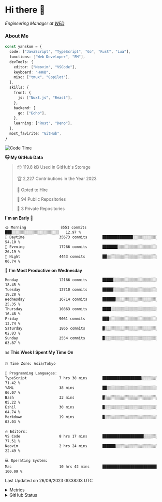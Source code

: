 # Hi there&nbsp;:wave:

<!-- ![Alt text](https://spotify-recently-played-readme.vercel.app/api?user=31kynbuubkiu3r4qh4hjuaglhfay) -->

_Engineering Manager at [WED](https://github.com/wedinc)_

### About Me

```ts
const yanskun = {
  code: ["JavaScript", "TypeScript", "Go", "Rust", "Lua"],
  functions: ["Web Developer", "EM"],
  devTools: {
    editor: ["Neovim", "VSCode"],
    keyboard: "HHKB",
    misc: ["tmux", "Copilot"],
  },
  skills: {
    front: {
      js: ["Nuxt.js", "React"],
    },
    backend: {
      go: ["Echo"],
    },
    learning: ["Rust", "Deno"],
  },
  most_favirite: "GitHub",
}
```

<!--START_SECTION:waka-->
![Code Time](http://img.shields.io/badge/Code%20Time-488%20hrs%2022%20mins-blue)

**🐱 My GitHub Data** 

> 📦 119.8 kB Used in GitHub's Storage 
 > 
> 🏆 2,227 Contributions in the Year 2023
 > 
> 💼 Opted to Hire
 > 
> 📜 94 Public Repositories 
 > 
> 🔑 3 Private Repositories 
 > 
**I'm an Early 🐤** 

```text
🌞 Morning                8551 commits        ███░░░░░░░░░░░░░░░░░░░░░░   12.97 % 
🌆 Daytime                35673 commits       ██████████████░░░░░░░░░░░   54.10 % 
🌃 Evening                17266 commits       ███████░░░░░░░░░░░░░░░░░░   26.19 % 
🌙 Night                  4443 commits        ██░░░░░░░░░░░░░░░░░░░░░░░   06.74 % 
```
📅 **I'm Most Productive on Wednesday** 

```text
Monday                   12166 commits       █████░░░░░░░░░░░░░░░░░░░░   18.45 % 
Tuesday                  12710 commits       █████░░░░░░░░░░░░░░░░░░░░   19.28 % 
Wednesday                16714 commits       ██████░░░░░░░░░░░░░░░░░░░   25.35 % 
Thursday                 10863 commits       ████░░░░░░░░░░░░░░░░░░░░░   16.48 % 
Friday                   9061 commits        ███░░░░░░░░░░░░░░░░░░░░░░   13.74 % 
Saturday                 1865 commits        █░░░░░░░░░░░░░░░░░░░░░░░░   02.83 % 
Sunday                   2554 commits        █░░░░░░░░░░░░░░░░░░░░░░░░   03.87 % 
```


📊 **This Week I Spent My Time On** 

```text
🕑︎ Time Zone: Asia/Tokyo

💬 Programming Languages: 
TypeScript               7 hrs 38 mins       ██████████████████░░░░░░░   71.42 % 
YAML                     38 mins             ██░░░░░░░░░░░░░░░░░░░░░░░   06.07 % 
Bash                     33 mins             █░░░░░░░░░░░░░░░░░░░░░░░░   05.22 % 
Ezhil                    30 mins             █░░░░░░░░░░░░░░░░░░░░░░░░   04.74 % 
Markdown                 19 mins             █░░░░░░░░░░░░░░░░░░░░░░░░   03.03 % 

🔥 Editors: 
VS Code                  8 hrs 17 mins       ███████████████████░░░░░░   77.51 % 
Neovim                   2 hrs 24 mins       ██████░░░░░░░░░░░░░░░░░░░   22.49 % 

💻 Operating System: 
Mac                      10 hrs 42 mins      █████████████████████████   100.00 % 
```


 Last Updated on 26/09/2023 00:38:03 UTC
<!--END_SECTION:waka-->

<details>
  <summary>Metrics</summary>
  <img src="https://github.com/yanskun/yanskun/blob/main/github-metrics.svg" alt="Metrics">
</details>

<details>
  <summary>GitHub Status</summary>
  <picture>
    <source media="(prefers-color-scheme: dark)" srcset="https://raw.githubusercontent.com/yanskun/yanskun/master/profile-summary-card-output/nord_dark/0-profile-details.svg">
   <img src="https://raw.githubusercontent.com/yanskun/yanskun/master/profile-summary-card-output/default/0-profile-details.svg">
  </picture>
  <br>
  <picture>
    <source media="(prefers-color-scheme: dark)" srcset="https://raw.githubusercontent.com/yanskun/yanskun/master/profile-summary-card-output/nord_dark/1-repos-per-language.svg">
   <img src="https://raw.githubusercontent.com/yanskun/yanskun/master/profile-summary-card-output/default/1-repos-per-language.svg">
  </picture>
  <picture>
    <source media="(prefers-color-scheme: dark)" srcset="https://raw.githubusercontent.com/yanskun/yanskun/master/profile-summary-card-output/nord_dark/2-most-commit-language.svg">
   <img src="https://raw.githubusercontent.com/yanskun/yanskun/master/profile-summary-card-output/default/2-most-commit-language.svg">
  </picture>
  <br>
  <picture>
    <source media="(prefers-color-scheme: dark)" srcset="https://raw.githubusercontent.com/yanskun/yanskun/master/profile-summary-card-output/nord_dark/3-stats.svg">
   <img src="https://raw.githubusercontent.com/yanskun/yanskun/master/profile-summary-card-output/default/3-stats.svg">
  </picture>
  <picture>
    <source media="(prefers-color-scheme: dark)" srcset="https://raw.githubusercontent.com/yanskun/yanskun/master/profile-summary-card-output/nord_dark/4-productive-time.svg">
   <img src="https://raw.githubusercontent.com/yanskun/yanskun/master/profile-summary-card-output/default/4-productive-time.svg">
  </picture>
</details>

